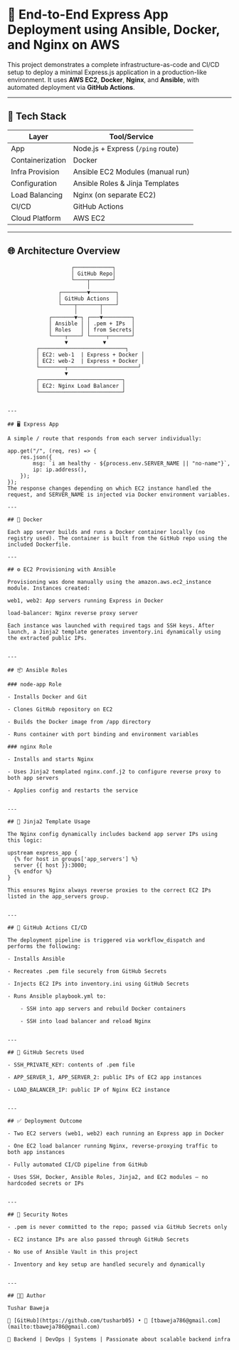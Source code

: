 # 🚀 End-to-End Express App Deployment using Ansible, Docker, and Nginx on AWS

This project demonstrates a complete infrastructure-as-code and CI/CD setup to deploy a minimal Express.js application in a production-like environment. It uses **AWS EC2**, **Docker**, **Nginx**, and **Ansible**, with automated deployment via **GitHub Actions**.

---

## 🔧 Tech Stack

| Layer              | Tool/Service                        |
|-------------------|-------------------------------------|
| App               | Node.js + Express (`/ping` route)   |
| Containerization  | Docker                              |
| Infra Provision   | Ansible EC2 Modules (manual run)    |
| Configuration     | Ansible Roles & Jinja Templates     |
| Load Balancing    | Nginx (on separate EC2)             |
| CI/CD             | GitHub Actions                      |
| Cloud Platform    | AWS EC2                             |

---

## 🌐 Architecture Overview

```text
                    ┌────────────┐
                    │ GitHub Repo│
                    └────┬───────┘
                         │
                ┌────────▼────────┐
                │ GitHub Actions  │
                └────┬───────┬────┘
                     │       │
             ┌───────▼─┐ ┌───▼─────────┐
             │ Ansible │ │ .pem + IPs  │
             │ Roles   │ │ from Secrets│
             └────┬────┘ └─────┬───────┘
                  ▼           ▼
         ┌───────────────────────────┐
         │ EC2: web-1  | Express + Docker │
         │ EC2: web-2  | Express + Docker │
         └────────┬──────────────────────┘
                  ▼
         ┌──────────────────────────┐
         │ EC2: Nginx Load Balancer │
         └──────────────────────────┘


---

## 🖥️ Express App

A simple / route that responds from each server individually:

app.get("/", (req, res) => {
	res.json({
		msg: `i am healthy - ${process.env.SERVER_NAME || "no-name"}`,
		ip: ip.address(),
	});
});
The response changes depending on which EC2 instance handled the request, and SERVER_NAME is injected via Docker environment variables.

---

## 🐳 Docker

Each app server builds and runs a Docker container locally (no registry used). The container is built from the GitHub repo using the included Dockerfile.

---

## ⚙️ EC2 Provisioning with Ansible

Provisioning was done manually using the amazon.aws.ec2_instance module. Instances created:

web1, web2: App servers running Express in Docker

load-balancer: Nginx reverse proxy server

Each instance was launched with required tags and SSH keys. After launch, a Jinja2 template generates inventory.ini dynamically using the extracted public IPs.


---

## 📦 Ansible Roles

### node-app Role

- Installs Docker and Git

- Clones GitHub repository on EC2

- Builds the Docker image from /app directory

- Runs container with port binding and environment variables

### nginx Role

- Installs and starts Nginx

- Uses Jinja2 templated nginx.conf.j2 to configure reverse proxy to both app servers

- Applies config and restarts the service


---

## 🧠 Jinja2 Template Usage

The Nginx config dynamically includes backend app server IPs using this logic:

upstream express_app {
  {% for host in groups['app_servers'] %}
  server {{ host }}:3000;
  {% endfor %}
}

This ensures Nginx always reverse proxies to the correct EC2 IPs listed in the app_servers group.


--- 

## 🔁 GitHub Actions CI/CD

The deployment pipeline is triggered via workflow_dispatch and performs the following:

- Installs Ansible

- Recreates .pem file securely from GitHub Secrets

- Injects EC2 IPs into inventory.ini using GitHub Secrets

- Runs Ansible playbook.yml to:

    - SSH into app servers and rebuild Docker containers

    - SSH into load balancer and reload Nginx


---

## 🔐 GitHub Secrets Used

- SSH_PRIVATE_KEY: contents of .pem file

- APP_SERVER_1, APP_SERVER_2: public IPs of EC2 app instances

- LOAD_BALANCER_IP: public IP of Nginx EC2 instance


---

## ✅ Deployment Outcome

- Two EC2 servers (web1, web2) each running an Express app in Docker

- One EC2 load balancer running Nginx, reverse-proxying traffic to both app instances

- Fully automated CI/CD pipeline from GitHub

- Uses SSH, Docker, Ansible Roles, Jinja2, and EC2 modules — no hardcoded secrets or IPs


---

## 🔐 Security Notes

- .pem is never committed to the repo; passed via GitHub Secrets only

- EC2 instance IPs are also passed through GitHub Secrets

- No use of Ansible Vault in this project

- Inventory and key setup are handled securely and dynamically


---

## 👨‍💻 Author

Tushar Baweja

🔗 [GitHub](https://github.com/tusharb05) • 📨 [tbaweja786@gmail.com](mailto:tbaweja786@gmail.com)

🎯 Backend | DevOps | Systems | Passionate about scalable backend infra